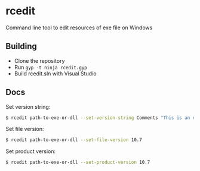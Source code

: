 # rcedit

Command line tool to edit resources of exe file on Windows

## Building
  * Clone the repository
  * Run `gyp -t ninja rcedit.gyp`
  * Build rcedit.sln with Visual Studio

## Docs

Set version string:

```bash
$ rcedit path-to-exe-or-dll --set-version-string Comments "This is an exe"
```

Set file version:

```bash
$ rcedit path-to-exe-or-dll --set-file-version 10.7
```

Set product version:

```bash
$ rcedit path-to-exe-or-dll --set-product-version 10.7
```
